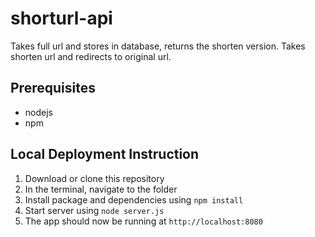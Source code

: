 # shorturl-api
Takes full url and stores in database, returns the shorten version.
Takes shorten url and redirects to original url.

## Prerequisites
- nodejs
- npm

## Local Deployment Instruction
1. Download or clone this repository
2. In the terminal, navigate to the folder
3. Install package and dependencies using `npm install`
4. Start server using `node server.js`
5. The app should now be running at `http://localhost:8080`

